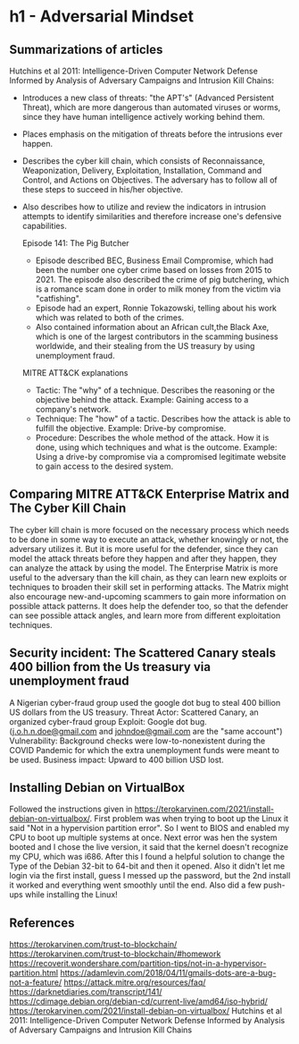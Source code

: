 # h1 - Adversarial Mindset

## Summarizations of articles
Hutchins et al 2011: Intelligence-Driven Computer Network Defense Informed by Analysis of Adversary Campaigns and Intrusion Kill Chains:

- Introduces a new class of threats: "the APT's" (Advanced Persistent Threat), which are more dangerous than automated viruses or worms, since they have human intelligence actively working behind them.
- Places emphasis on the mitigation of threats before the intrusions ever happen.
- Describes the cyber kill chain, which consists of Reconnaissance, Weaponization, Delivery, Exploitation, Installation, Command and Control, and Actions on Objectives. The adversary has to follow all of these steps to succeed in his/her objective.
- Also describes how to utilize and review the indicators in intrusion attempts to identify similarities and therefore increase one's defensive capabilities.

  Episode 141: The Pig Butcher

  - Episode described BEC, Business Email Compromise, which had been the number one cyber crime based on losses from 2015 to 2021. The episode also described the crime of pig butchering, which is a romance scam done in order to milk money from the victim via "catfishing".
  - Episode had an expert, Ronnie Tokazowski, telling about his work which was related to both of the crimes.
  - Also contained information about an African cult,the Black Axe, which is one of the largest contributors in the scamming business worldwide, and their stealing from the US treasury by using unemployment fraud.
 
  MITRE ATT&CK explanations

  - Tactic: The "why" of a technique. Describes the reasoning or the objective behind the attack. Example: Gaining access to a company's network.
  - Technique: The "how" of a tactic. Describes how the attack is able to fulfill the objective. Example: Drive-by compromise.
  - Procedure: Describes the whole method of the attack. How it is done, using which techniques and what is the outcome. Example: Using a drive-by compromise via a compromised legitimate website to gain access to the desired system.
 
## Comparing MITRE ATT&CK Enterprise Matrix and The Cyber Kill Chain

The cyber kill chain is more focused on the necessary process which needs to be done in some way to execute an attack, whether knowingly or not, the adversary utilizes it. But it is more useful for the defender, since they can model the attack threats before they happen
and after they happen, they can analyze the attack by using the model. The Enterprise Matrix is more useful to the adversary than the kill chain, as they can learn new exploits or techniques to broaden their skill set in performing attacks. The Matrix might also encourage
new-and-upcoming scammers to gain more information on possible attack patterns. It does help the defender too, so that the defender can see possible attack angles, and learn more from different exploitation techniques.

## Security incident: The Scattered Canary steals 400 billion from the Us treasury via unemployment fraud

A Nigerian cyber-fraud group used the google dot bug to steal 400 billion US dollars from the US treasury.
Threat Actor: Scattered Canary, an organized cyber-fraud group
Exploit: Google dot bug. (j.o.h.n.doe@gmail.com and johndoe@gmail.com are the "same account")
Vulnerability: Background checks were low-to-nonexistent during the COVID Pandemic for which the extra unemployment funds were meant to be used.
Business impact: Upward to 400 billion USD lost.

## Installing Debian on VirtualBox

Followed the instructions given in https://terokarvinen.com/2021/install-debian-on-virtualbox/. First problem was when trying to boot up the Linux it said "Not in a hypervision partition error". So I went to BIOS and enabled my CPU to boot up multiple systems at once. Next error was hen the system booted and I chose the live version, it said that the kernel doesn't recognize my CPU, which was i686. After this I found a helpful solution to change the Type of the Debian 32-bit to 64-bit and then it opened. Also it didn't let me login via the first install, guess I messed up the password, but the 2nd install it worked and everything went smoothly until the end. Also did a few push-ups while installing the Linux!

## References
https://terokarvinen.com/trust-to-blockchain/
https://terokarvinen.com/trust-to-blockchain/#homework
https://recoverit.wondershare.com/partition-tips/not-in-a-hypervisor-partition.html
https://adamlevin.com/2018/04/11/gmails-dots-are-a-bug-not-a-feature/
https://attack.mitre.org/resources/faq/
https://darknetdiaries.com/transcript/141/
https://cdimage.debian.org/debian-cd/current-live/amd64/iso-hybrid/
https://terokarvinen.com/2021/install-debian-on-virtualbox/
Hutchins et al 2011: Intelligence-Driven Computer Network Defense Informed by Analysis of Adversary Campaigns and Intrusion Kill Chains
